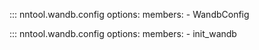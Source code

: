 ::: nntool.wandb.config
    options:
      members:
        - WandbConfig

::: nntool.wandb.config
    options:
      members:
        - init_wandb
